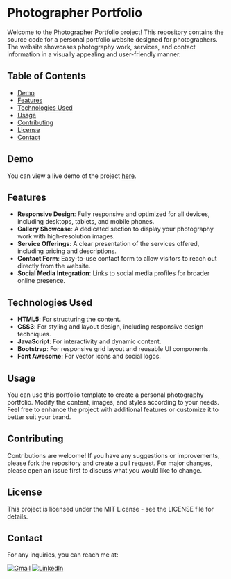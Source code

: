 # Photographer Portfolio

Welcome to the Photographer Portfolio project! This repository contains the source code for a personal portfolio website designed for photographers. The website showcases photography work, services, and contact information in a visually appealing and user-friendly manner.

## Table of Contents

- [Demo](#demo)
- [Features](#features)
- [Technologies Used](#technologies-used)
- [Usage](#usage)
- [Contributing](#contributing)
- [License](#license)
- [Contact](#contact)

## Demo

You can view a live demo of the project [here](https://rgcreation.netlify.app/). 

## Features

- **Responsive Design**: Fully responsive and optimized for all devices, including desktops, tablets, and mobile phones.
- **Gallery Showcase**: A dedicated section to display your photography work with high-resolution images.
- **Service Offerings**: A clear presentation of the services offered, including pricing and descriptions.
- **Contact Form**: Easy-to-use contact form to allow visitors to reach out directly from the website.
- **Social Media Integration**: Links to social media profiles for broader online presence.

## Technologies Used

- **HTML5**: For structuring the content.
- **CSS3**: For styling and layout design, including responsive design techniques.
- **JavaScript**: For interactivity and dynamic content.
- **Bootstrap**: For responsive grid layout and reusable UI components.
- **Font Awesome**: For vector icons and social logos.

## Usage

You can use this portfolio template to create a personal photography portfolio. Modify the content, images, and styles according to your needs. Feel free to enhance the project with additional features or customize it to better suit your brand.

## Contributing

Contributions are welcome! If you have any suggestions or improvements, please fork the repository and create a pull request. For major changes, please open an issue first to discuss what you would like to change.

## License

This project is licensed under the MIT License - see the LICENSE file for details.

## Contact

For any inquiries, you can reach me at:

[![Gmail](https://img.shields.io/badge/Gmail-vishalgolhar10@gmail.com-D14836?logo=gmail&logoColor=white&style=flat-square)](mailto:vishalgolhar10@gmail.com)
[![LinkedIn](https://img.shields.io/badge/LinkedIn-vishalgolhar-informational?logo=linkedin&logoColor=white&style=flat-square)](https://www.linkedin.com/in/vishalgolhar/)

